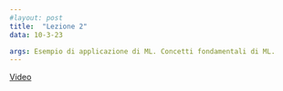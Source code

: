 ```yaml
---
#layout: post
title:  "Lezione 2"
data: 10-3-23

args: Esempio di applicazione di ML. Concetti fondamentali di ML.
---
```


[Video](https://uniroma2.sharepoint.com/:v:/s/GAMBOSI-8066132-MACHINE_LEARNING_2/ER3J-XminE9OkY877f0dgyYBOViU7HCO2U-NoXTqblCgVg?e=xgf3l8)
